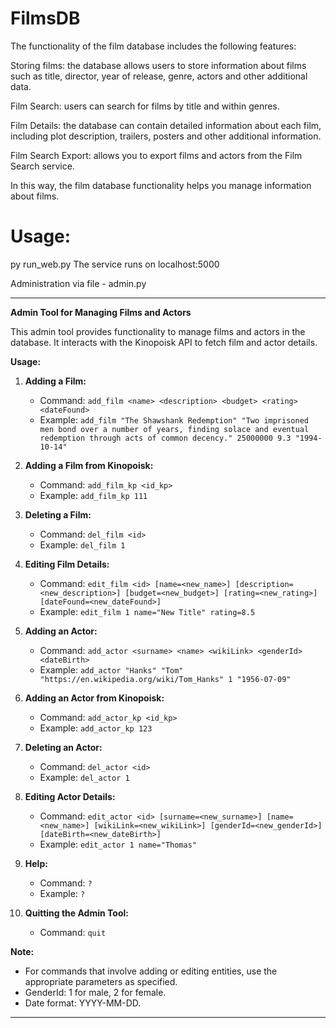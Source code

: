 # FilmsDB
The functionality of the film database includes the following features:

Storing films: the database allows users to store information about films such as title, director, year of release, genre, actors and other additional data.

Film Search: users can search for films by title and within genres.

Film Details: the database can contain detailed information about each film, including plot description, trailers, posters and other additional information.

Film Search Export: allows you to export films and actors from the Film Search service.

In this way, the film database functionality helps you manage information about films.

# Usage:
py run_web.py
The service runs on localhost:5000

Administration via file - admin.py

---

**Admin Tool for Managing Films and Actors**

This admin tool provides functionality to manage films and actors in the database. It interacts with the Kinopoisk API to fetch film and actor details.

**Usage:**

1. **Adding a Film:**
   - Command: `add_film <name> <description> <budget> <rating> <dateFound>`
   - Example: `add_film "The Shawshank Redemption" "Two imprisoned men bond over a number of years, finding solace and eventual redemption through acts of common decency." 25000000 9.3 "1994-10-14"`

2. **Adding a Film from Kinopoisk:**
   - Command: `add_film_kp <id_kp>`
   - Example: `add_film_kp 111`

3. **Deleting a Film:**
   - Command: `del_film <id>`
   - Example: `del_film 1`

4. **Editing Film Details:**
   - Command: `edit_film <id> [name=<new_name>] [description=<new_description>] [budget=<new_budget>] [rating=<new_rating>] [dateFound=<new_dateFound>]`
   - Example: `edit_film 1 name="New Title" rating=8.5`

5. **Adding an Actor:**
   - Command: `add_actor <surname> <name> <wikiLink> <genderId> <dateBirth>`
   - Example: `add_actor "Hanks" "Tom" "https://en.wikipedia.org/wiki/Tom_Hanks" 1 "1956-07-09"`

6. **Adding an Actor from Kinopoisk:**
   - Command: `add_actor_kp <id_kp>`
   - Example: `add_actor_kp 123`

7. **Deleting an Actor:**
   - Command: `del_actor <id>`
   - Example: `del_actor 1`

8. **Editing Actor Details:**
   - Command: `edit_actor <id> [surname=<new_surname>] [name=<new_name>] [wikiLink=<new_wikiLink>] [genderId=<new_genderId>] [dateBirth=<new_dateBirth>]`
   - Example: `edit_actor 1 name="Thomas"`

9. **Help:**
   - Command: `?`
   - Example: `?`

10. **Quitting the Admin Tool:**
    - Command: `quit`

**Note:** 
- For commands that involve adding or editing entities, use the appropriate parameters as specified. 
- GenderId: 1 for male, 2 for female.
- Date format: YYYY-MM-DD.

--- 
